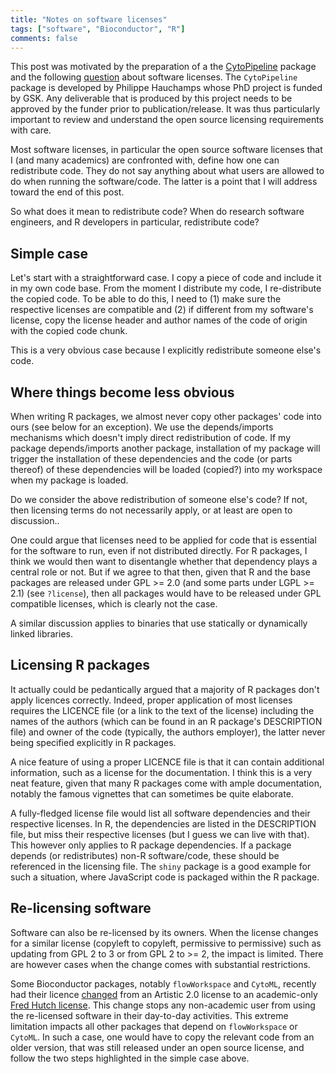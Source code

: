 ```yaml
---
title: "Notes on software licenses"
tags: ["software", "Bioconductor", "R"]
comments: false
---
```


This post was motivated by the preparation of a the
[CytoPipeline](https://uclouvain-cbio.github.io/CytoPipeline/index.html)
package and the following
[question](https://support.bioconductor.org/p/9144841/) about software
licenses. The `CytoPipeline` package is developed by Philippe Hauchamps 
whose PhD project is funded by GSK. Any deliverable that is produced by 
this project needs to be approved by the funder prior to
publication/release. It was thus particularly important to review and
understand the open source licensing requirements with care.

Most software licenses, in particular the open source software
licenses that I (and many academics) are confronted with, define how
one can redistribute code. They do not say anything about what users
are allowed to do when running the software/code. The latter is a
point that I will address toward the end of this post.

So what does it mean to redistribute code? When do research software
engineers, and R developers in particular, redistribute code?

## Simple case

Let's start with a straightforward case. I copy a piece of code and
include it in my own code base. From the moment I distribute my code,
I re-distribute the copied code. To be able to do this, I need to (1)
make sure the respective licenses are compatible and (2) if different
from my software's license, copy the license header and author names
of the code of origin with the copied code chunk.

This is a very obvious case because I explicitly redistribute someone
else's code.

## Where things become less obvious

When writing R packages, we almost never copy other packages' code
into ours (see below for an exception). We use the depends/imports
mechanisms which doesn't imply direct redistribution of code. If my
package depends/imports another package, installation of my package
will trigger the installation of these dependencies and the code (or
parts thereof) of these dependencies will be loaded (copied?) into my
workspace when my package is loaded.

Do we consider the above redistribution of someone else's code? If 
not, then licensing terms do not necessarily apply, or at least are 
open to discussion..

One could argue that licenses need to be applied for code that is
essential for the software to run, even if not distributed
directly. For R packages, I think we would then want to disentangle
whether that dependency plays a central role or not. But if we agree
to that then, given that R and the base packages are released under
GPL >= 2.0 (and some parts under LGPL >= 2.1) (see `?license`), then
all packages would have to be released under GPL compatible licenses,
which is clearly not the case.

A similar discussion applies to binaries that use statically or
dynamically linked libraries.

## Licensing R packages

It actually could be pedantically argued that a majority of R packages
don't apply licences correctly. Indeed, proper application of most
licenses requires the LICENCE file (or a link to the text of the
license) including the names of the authors (which can be found in an
R package's DESCRIPTION file) and owner of the code (typically, the
authors employer), the latter never being specified explicitly in R
packages.

A nice feature of using a proper LICENCE file is that it can contain
additional information, such as a license for the documentation. I
think this is a very neat feature, given that many R packages come
with ample documentation, notably the famous vignettes that can
sometimes be quite elaborate.

A fully-fledged license file would list all software dependencies and
their respective licenses. In R, the dependencies are listed in the
DESCRIPTION file, but miss their respective licenses (but I guess we
can live with that). This however only applies to R package
dependencies. If a package depends (or redistributes) non-R
software/code, these should be referenced in the licensing file. The
`shiny` package is a good example for such a situation, where
JavaScript code is packaged within the R package.

## Re-licensing software

Software can also be re-licensed by its owners. When the license
changes for a similar license (copyleft to copyleft, permissive to
permissive) such as updating from GPL 2 to 3 or from GPL 2 to >= 2,
the impact is limited. There are however cases when the change comes
with substantial restrictions.

Some Bioconductor packages, notably `flowWorkspace` and `CytoML`, 
recently had their licence 
[changed](https://github.com/RGLab/flowWorkspace/commit/a1be772b3a43c51cf2606ea9b68b720654389197) 
from an Artistic 2.0 license to an
academic-only 
[Fred Hutch license](https://github.com/RGLab/flowWorkspace/blob/master/LICENSE). 
This change stops any
non-academic user from using the re-licensed software in their
day-to-day activities. This extreme limitation impacts all other
packages that depend on `flowWorkspace` or `CytoML`. In such a
case, one would have to copy the relevant code from an older version, 
that was still released under an open source license, and follow the 
two steps highlighted in the simple case above.
